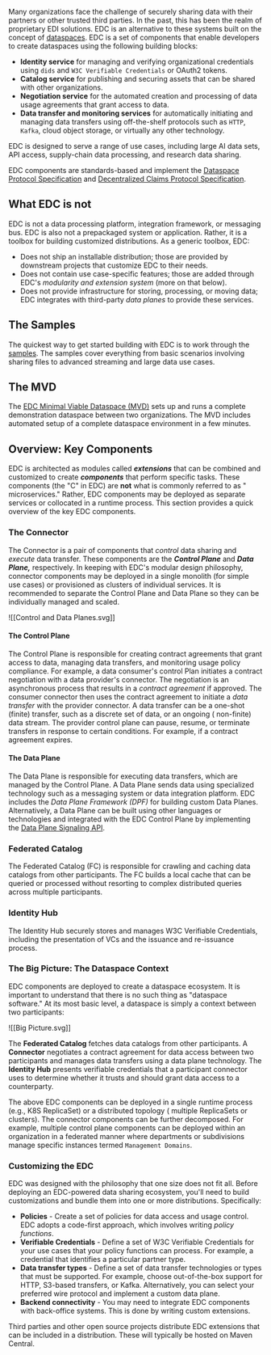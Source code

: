 Many organizations face the challenge of securely sharing data with their partners or other trusted third parties. In
the past, this has been the realm of proprietary EDI solutions. EDC is an alternative to these systems built on the
concept of [dataspaces](https://dataspace.eclipse.org/). EDC is a set of components that enable developers to create dataspaces using the following
building blocks:

- **Identity service** for managing and verifying organizational credentials using `dids`
  and `W3C Verifiable Credentials` or OAuth2 tokens.
- **Catalog service** for publishing and securing assets that can be shared with other organizations.
- **Negotiation service** for the automated creation and processing of data usage agreements that grant access to data.
- **Data transfer and monitoring services** for automatically initiating and managing data transfers using off-the-shelf
  protocols such as `HTTP`, `Kafka`, cloud object storage, or virtually any other technology.

EDC is designed to serve a range of use cases, including large AI data sets, API access, supply-chain data processing,
and research data sharing.

EDC components are standards-based and implement the [Dataspace Protocol Specification](https://github.com/eclipse-dataspace-protocol-base/DataspaceProtocol)
and [Decentralized Claims Protocol Specification](https://github.com/eclipse-dataspace-dcp/decentralized-claims-protocol).

## What EDC is not

EDC is not a data processing platform, integration framework, or messaging bus. EDC is also not a prepackaged system or
application. Rather, it is a toolbox for building customized distributions. As a generic toolbox, EDC:

- Does not ship an installable distribution; those are provided by downstream projects that customize EDC to their
  needs.
- Does not contain use case-specific features; those are added through EDC's *modularity and extension system* (more on
  that below).
- Does not provide infrastructure for storing, processing, or moving data; EDC integrates with third-party *data planes*
  to provide these services.

## The Samples

The quickest way to get started building with EDC is to work through
the [samples](https://github.com/eclipse-edc/Samples). The samples cover everything from basic scenarios involving
sharing files to advanced streaming and large data use cases.

## The MVD

The [EDC Minimal Viable Dataspace (MVD)](https://github.com/eclipse-edc/MinimumViableDataspace) sets up and runs a
complete demonstration dataspace between two organizations. The MVD includes automated setup of a complete dataspace
environment in a few minutes.

## Overview: Key Components

EDC is architected as modules called ***extensions*** that can be combined and customized to create ***components***
that perform specific tasks. These components (the "C" in EDC) are **not** what is commonly referred to as "
microservices." Rather, EDC components may be deployed as separate services or collocated in a runtime process. This
section provides a quick overview of the key EDC components.

### The Connector

The Connector is a pair of components that *control* data sharing and *execute* data transfer. These components are the
**_Control Plane_** and **_Data Plane,_** respectively. In keeping with EDC's modular design philosophy, connector
components may be deployed in a single monolith (for simple use cases) or provisioned as clusters of individual
services. It is recommended to separate the Control Plane and Data Plane so they can be individually managed and scaled.

![[Control and Data Planes.svg]]

#### The Control Plane

The Control Plane is responsible for creating contract agreements that grant access to data, managing data transfers,
and monitoring usage policy compliance. For example, a data consumer's control Plan initiates a contract negotiation
with a data provider's connector. The negotiation is an asynchronous process that results in a *contract agreement* if
approved. The consumer connector then uses the contract agreement to initiate a *data transfer* with the provider
connector. A data transfer can be a one-shot (finite) transfer, such as a discrete set of data, or an ongoing (
non-finite) data stream. The provider control plane can pause, resume, or terminate transfers in response to certain
conditions. For example, if a contract agreement expires.

#### The Data Plane

The Data Plane is responsible for executing data transfers, which are managed by the Control Plane. A Data Plane sends
data using specialized technology such as a messaging system or data integration platform. EDC includes the *Data Plane
Framework (DPF)* for building custom Data Planes. Alternatively, a Data Plane can be built using other languages or
technologies and integrated with the EDC Control Plane by implementing
the [Data Plane Signaling API](https://github.com/eclipse-edc/Connector/blob/main/docs/developer/data-plane-signaling/data-plane-signaling.md).

### Federated Catalog

The Federated Catalog (FC) is responsible for crawling and caching data catalogs from other participants. The FC builds
a local cache that can be queried or processed without resorting to complex distributed queries across multiple
participants.

### Identity Hub

The Identity Hub securely stores and manages W3C Verifiable Credentials, including the presentation of VCs and the
issuance and re-issuance process.

### The Big Picture: The Dataspace Context

EDC components are deployed to create a dataspace ecosystem. It is important to understand that there is no such thing
as "dataspace software." At its most basic level, a dataspace is simply a context between two participants:

![[Big Picture.svg]]

The **Federated Catalog** fetches data catalogs from other participants. A **Connector** negotiates a contract agreement
for data access between two participants and manages data transfers using a data plane technology. The **Identity Hub**
presents verifiable credentials that a participant connector uses to determine whether it trusts and should grant data
access to a counterparty.

The above EDC components can be deployed in a single runtime process (e.g., K8S ReplicaSet) or a distributed topology (
multiple ReplicaSets or clusters). The connector components can be further decomposed. For example, multiple control
plane components can be deployed within an organization in a federated manner where departments or subdivisions manage
specific instances termed `Management Domains`.

### Customizing the EDC

EDC was designed with the philosophy that one size does not fit all. Before deploying an EDC-powered data sharing
ecosystem, you'll need to build customizations and bundle them into one or more distributions. Specifically:

- **Policies** - Create a set of policies for data access and usage control. EDC adopts a code-first approach, which
  involves writing *policy functions*.
- **Verifiable Credentials** - Define a set of W3C Verifiable Credentials for your use cases that your policy functions
  can process. For example, a credential that identifies a particular partner type.
- **Data transfer types** - Define a set of data transfer technologies or types that must be supported. For example,
  choose out-of-the-box support for HTTP, S3-based transfers, or Kafka. Alternatively, you can select your preferred
  wire protocol and implement a custom data plane.
- **Backend connectivity** - You may need to integrate EDC components with back-office systems. This is done by writing
  custom extensions.

Third parties and other open source projects distribute EDC extensions that can be included in a distribution. These
will typically be hosted on Maven Central.


